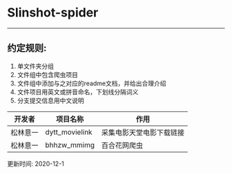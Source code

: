 # Slinshot-spider

---

## 约定规则:

1. 单文件夹分组
2. 文件组中包含爬虫项目
3. 文件组中添加与之对应的readme文档，并给出合理介绍
4. 文件项目用英文或拼音命名，下划线分隔词义
5. 分支提交信息用中文说明

| 开发者   | 项目名称       | 作用                     |
| -------- | -------------- | ------------------------ |
| 松林意一 | dytt_movielink | 采集电影天堂电影下载链接 |
| 松林意一 | bhhzw_mmimg    | 百合花网爬虫             |

更新时间: 2020-12-1